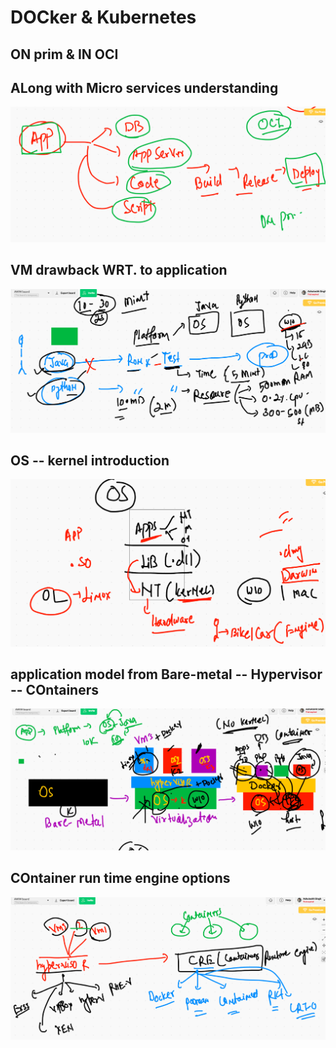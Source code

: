 # DOCker & Kubernetes 

## ON prim & IN OCI 

## ALong with Micro services understanding 

<img src="way.png">

## VM drawback  WRT. to application 

<img src="vmdrawback.png">

## OS -- kernel introduction 

<img src="kernel.png">

## application model from Bare-metal -- Hypervisor -- COntainers

<img src="cont.png">

## COntainer run time engine options 

<img src="cre.png">





